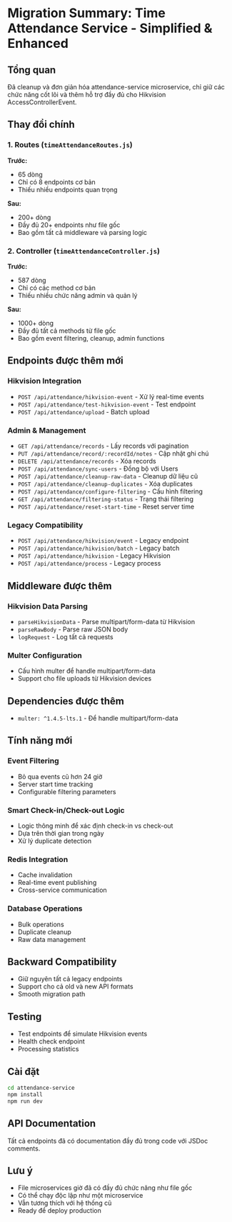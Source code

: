# Migration Summary: Time Attendance Service - Simplified & Enhanced

## Tổng quan

Đã cleanup và đơn giản hóa attendance-service microservice, chỉ giữ các chức năng cốt lõi và thêm hỗ trợ đầy đủ cho Hikvision AccessControllerEvent.

## Thay đổi chính

### 1. Routes (`timeAttendanceRoutes.js`)

**Trước:**

- 65 dòng
- Chỉ có 8 endpoints cơ bản
- Thiếu nhiều endpoints quan trọng

**Sau:**

- 200+ dòng
- Đầy đủ 20+ endpoints như file gốc
- Bao gồm tất cả middleware và parsing logic

### 2. Controller (`timeAttendanceController.js`)

**Trước:**

- 587 dòng
- Chỉ có các method cơ bản
- Thiếu nhiều chức năng admin và quản lý

**Sau:**

- 1000+ dòng
- Đầy đủ tất cả methods từ file gốc
- Bao gồm event filtering, cleanup, admin functions

## Endpoints được thêm mới

### Hikvision Integration

- `POST /api/attendance/hikvision-event` - Xử lý real-time events
- `POST /api/attendance/test-hikvision-event` - Test endpoint
- `POST /api/attendance/upload` - Batch upload

### Admin & Management

- `GET /api/attendance/records` - Lấy records với pagination
- `PUT /api/attendance/record/:recordId/notes` - Cập nhật ghi chú
- `DELETE /api/attendance/records` - Xóa records
- `POST /api/attendance/sync-users` - Đồng bộ với Users
- `POST /api/attendance/cleanup-raw-data` - Cleanup dữ liệu cũ
- `POST /api/attendance/cleanup-duplicates` - Xóa duplicates
- `POST /api/attendance/configure-filtering` - Cấu hình filtering
- `GET /api/attendance/filtering-status` - Trạng thái filtering
- `POST /api/attendance/reset-start-time` - Reset server time

### Legacy Compatibility

- `POST /api/attendance/hikvision/event` - Legacy endpoint
- `POST /api/attendance/hikvision/batch` - Legacy batch
- `POST /api/attendance/hikvision` - Legacy Hikvision
- `POST /api/attendance/process` - Legacy process

## Middleware được thêm

### Hikvision Data Parsing

- `parseHikvisionData` - Parse multipart/form-data từ Hikvision
- `parseRawBody` - Parse raw JSON body
- `logRequest` - Log tất cả requests

### Multer Configuration

- Cấu hình multer để handle multipart/form-data
- Support cho file uploads từ Hikvision devices

## Dependencies được thêm

- `multer: ^1.4.5-lts.1` - Để handle multipart/form-data

## Tính năng mới

### Event Filtering

- Bỏ qua events cũ hơn 24 giờ
- Server start time tracking
- Configurable filtering parameters

### Smart Check-in/Check-out Logic

- Logic thông minh để xác định check-in vs check-out
- Dựa trên thời gian trong ngày
- Xử lý duplicate detection

### Redis Integration

- Cache invalidation
- Real-time event publishing
- Cross-service communication

### Database Operations

- Bulk operations
- Duplicate cleanup
- Raw data management

## Backward Compatibility

- Giữ nguyên tất cả legacy endpoints
- Support cho cả old và new API formats
- Smooth migration path

## Testing

- Test endpoints để simulate Hikvision events
- Health check endpoint
- Processing statistics

## Cài đặt

```bash
cd attendance-service
npm install
npm run dev
```

## API Documentation

Tất cả endpoints đã có documentation đầy đủ trong code với JSDoc comments.

## Lưu ý

- File microservices giờ đã có đầy đủ chức năng như file gốc
- Có thể chạy độc lập như một microservice
- Vẫn tương thích với hệ thống cũ
- Ready để deploy production
